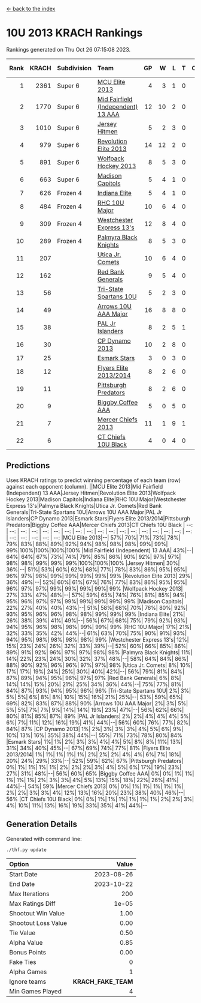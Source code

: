 [<- back to the index](readme.md)
# 10U 2013 KRACH Rankings
Rankings generated on Thu Oct 26 07:15:08 2023.

Rank|KRACH|Subdivision|Team|GP|W|L|T|OTW|OTL|SoS|Exp Wins|Win Diff
---:|---:|:---|:---|---:|---:|---:|---:|---:|---:|---:|---:|---:
1|2361|Super 6|[MCU Elite 2013](https://gamesheetstats.com/seasons/3664/teams/140889/schedule)|4|3|1|0|0|0|762|3.8|-0.0
2|1770|Super 6|[Mid Fairfield (Independent) 13 AAA](https://gamesheetstats.com/seasons/3664/teams/140891/schedule)|12|10|2|0|1|0|427|10.8|-0.0
3|1010|Super 6|[Jersey Hitmen](https://gamesheetstats.com/seasons/3664/teams/140893/schedule)|5|2|3|0|0|1|1527|2.8|-0.0
4|979|Super 6|[Revolution Elite 2013](https://gamesheetstats.com/seasons/3664/teams/140904/schedule)|14|12|2|0|2|0|304|12.8|-0.0
5|891|Super 6|[Wolfpack Hockey 2013](https://gamesheetstats.com/seasons/3664/teams/140894/schedule)|8|5|3|0|0|0|788|5.8|-0.0
6|663|Super 6|[Madison Capitols](https://gamesheetstats.com/seasons/3664/teams/162460/schedule)|5|4|1|0|1|0|230|4.9|0.0
7|626|Frozen 4|[Indiana Elite](https://gamesheetstats.com/seasons/3664/teams/144358/schedule)|5|4|1|0|0|0|234|4.9|0.0
8|484|Frozen 4|[RHC 10U Major](https://gamesheetstats.com/seasons/3664/teams/140895/schedule)|10|6|4|0|1|1|597|6.8|-0.0
9|309|Frozen 4|[Westchester Express 13's](https://gamesheetstats.com/seasons/3664/teams/140899/schedule)|12|8|4|0|0|0|328|8.8|-0.0
10|289|Frozen 4|[Palmyra Black Knights](https://gamesheetstats.com/seasons/3664/teams/140906/schedule)|8|5|3|0|0|1|320|5.8|-0.0
11|207||[Utica Jr. Comets](https://gamesheetstats.com/seasons/3664/teams/140900/schedule)|10|6|4|0|2|0|189|6.8|-0.0
12|162||[Red Bank Generals](https://gamesheetstats.com/seasons/3664/teams/140896/schedule)|9|5|4|0|0|2|288|5.8|-0.0
13|56||[Tri-State Spartans 10U](https://gamesheetstats.com/seasons/3664/teams/144359/schedule)|5|2|3|0|0|1|329|2.9|0.0
14|49||[Arrows 10U AAA Major](https://gamesheetstats.com/seasons/3664/teams/140902/schedule)|16|8|8|0|0|1|134|8.8|-0.0
15|38||[PAL Jr Islanders](https://gamesheetstats.com/seasons/3664/teams/140903/schedule)|8|2|5|1|1|0|474|3.3|-0.0
16|30||[CP Dynamo 2013](https://gamesheetstats.com/seasons/3664/teams/140901/schedule)|10|2|8|0|0|1|575|2.8|-0.0
17|25||[Esmark Stars](https://gamesheetstats.com/seasons/3664/teams/140905/schedule)|3|0|3|0|0|0|736|0.8|-0.0
18|12||[Flyers Elite 2013/2014](https://gamesheetstats.com/seasons/3664/teams/140898/schedule)|8|2|6|0|0|0|102|2.8|-0.0
19|11||[Pittsburgh Predators](https://gamesheetstats.com/seasons/3664/teams/140907/schedule)|8|2|6|0|0|0|287|2.8|-0.0
20|9||[Biggby Coffee AAA](https://gamesheetstats.com/seasons/3664/teams/144357/schedule)|5|0|5|0|0|0|339|0.9|0.0
21|7||[Mercer Chiefs 2013](https://gamesheetstats.com/seasons/3664/teams/140897/schedule)|11|1|9|1|0|0|352|2.3|-0.0
22|6||[CT Chiefs 10U Black](https://gamesheetstats.com/seasons/3664/teams/140892/schedule)|4|0|4|0|0|0|89|0.8|-0.0

## Predictions
Uses KRACH ratings to predict winning percentage of each team (row) against each opponent (column).
||MCU Elite 2013|Mid Fairfield (Independent) 13 AAA|Jersey Hitmen|Revolution Elite 2013|Wolfpack Hockey 2013|Madison Capitols|Indiana Elite|RHC 10U Major|Westchester Express 13's|Palmyra Black Knights|Utica Jr. Comets|Red Bank Generals|Tri-State Spartans 10U|Arrows 10U AAA Major|PAL Jr Islanders|CP Dynamo 2013|Esmark Stars|Flyers Elite 2013/2014|Pittsburgh Predators|Biggby Coffee AAA|Mercer Chiefs 2013|CT Chiefs 10U Black
| --: | --: | --: | --: | --: | --: | --: | --: | --: | --: | --: | --: | --: | --: | --: | --: | --: | --: | --: | --: | --: | --: | --: 
|MCU Elite 2013|--| 57%| 70%| 71%| 73%| 78%| 79%| 83%| 88%| 89%| 92%| 94%| 98%| 98%| 98%| 99%| 99%| 99%|100%|100%|100%|100%
|Mid Fairfield (Independent) 13 AAA| 43%|--| 64%| 64%| 67%| 73%| 74%| 79%| 85%| 86%| 90%| 92%| 97%| 97%| 98%| 98%| 99%| 99%| 99%|100%|100%|100%
|Jersey Hitmen| 30%| 36%|--| 51%| 53%| 60%| 62%| 68%| 77%| 78%| 83%| 86%| 95%| 95%| 96%| 97%| 98%| 99%| 99%| 99%| 99%| 99%
|Revolution Elite 2013| 29%| 36%| 49%|--| 52%| 60%| 61%| 67%| 76%| 77%| 83%| 86%| 95%| 95%| 96%| 97%| 97%| 99%| 99%| 99%| 99%| 99%
|Wolfpack Hockey 2013| 27%| 33%| 47%| 48%|--| 57%| 59%| 65%| 74%| 76%| 81%| 85%| 94%| 95%| 96%| 97%| 97%| 99%| 99%| 99%| 99%| 99%
|Madison Capitols| 22%| 27%| 40%| 40%| 43%|--| 51%| 58%| 68%| 70%| 76%| 80%| 92%| 93%| 95%| 96%| 96%| 98%| 98%| 99%| 99%| 99%
|Indiana Elite| 21%| 26%| 38%| 39%| 41%| 49%|--| 56%| 67%| 68%| 75%| 79%| 92%| 93%| 94%| 95%| 96%| 98%| 98%| 99%| 99%| 99%
|RHC 10U Major| 17%| 21%| 32%| 33%| 35%| 42%| 44%|--| 61%| 63%| 70%| 75%| 90%| 91%| 93%| 94%| 95%| 98%| 98%| 98%| 98%| 99%
|Westchester Express 13's| 12%| 15%| 23%| 24%| 26%| 32%| 33%| 39%|--| 52%| 60%| 66%| 85%| 86%| 89%| 91%| 92%| 96%| 97%| 97%| 98%| 98%
|Palmyra Black Knights| 11%| 14%| 22%| 23%| 24%| 30%| 32%| 37%| 48%|--| 58%| 64%| 84%| 86%| 88%| 90%| 92%| 96%| 96%| 97%| 97%| 98%
|Utica Jr. Comets|  8%| 10%| 17%| 17%| 19%| 24%| 25%| 30%| 40%| 42%|--| 56%| 79%| 81%| 84%| 87%| 89%| 94%| 95%| 96%| 97%| 97%
|Red Bank Generals|  6%|  8%| 14%| 14%| 15%| 20%| 21%| 25%| 34%| 36%| 44%|--| 75%| 77%| 81%| 84%| 87%| 93%| 94%| 95%| 96%| 96%
|Tri-State Spartans 10U|  2%|  3%|  5%|  5%|  6%|  8%|  8%| 10%| 15%| 16%| 21%| 25%|--| 53%| 59%| 65%| 69%| 82%| 83%| 87%| 88%| 90%
|Arrows 10U AAA Major|  2%|  3%|  5%|  5%|  5%|  7%|  7%|  9%| 14%| 14%| 19%| 23%| 47%|--| 56%| 62%| 66%| 80%| 81%| 85%| 87%| 89%
|PAL Jr Islanders|  2%|  2%|  4%|  4%|  4%|  5%|  6%|  7%| 11%| 12%| 16%| 19%| 41%| 44%|--| 56%| 60%| 76%| 77%| 82%| 84%| 87%
|CP Dynamo 2013|  1%|  2%|  3%|  3%|  3%|  4%|  5%|  6%|  9%| 10%| 13%| 16%| 35%| 38%| 44%|--| 55%| 71%| 73%| 78%| 80%| 84%
|Esmark Stars|  1%|  1%|  2%|  3%|  3%|  4%|  4%|  5%|  8%|  8%| 11%| 13%| 31%| 34%| 40%| 45%|--| 67%| 69%| 74%| 77%| 81%
|Flyers Elite 2013/2014|  1%|  1%|  1%|  1%|  1%|  2%|  2%|  2%|  4%|  4%|  6%|  7%| 18%| 20%| 24%| 29%| 33%|--| 52%| 59%| 62%| 67%
|Pittsburgh Predators|  0%|  1%|  1%|  1%|  1%|  2%|  2%|  2%|  3%|  4%|  5%|  6%| 17%| 19%| 23%| 27%| 31%| 48%|--| 56%| 60%| 65%
|Biggby Coffee AAA|  0%|  0%|  1%|  1%|  1%|  1%|  1%|  2%|  3%|  3%|  4%|  5%| 13%| 15%| 18%| 22%| 26%| 41%| 44%|--| 54%| 59%
|Mercer Chiefs 2013|  0%|  0%|  1%|  1%|  1%|  1%|  1%|  2%|  2%|  3%|  3%|  4%| 12%| 13%| 16%| 20%| 23%| 38%| 40%| 46%|--| 56%
|CT Chiefs 10U Black|  0%|  0%|  1%|  1%|  1%|  1%|  1%|  1%|  2%|  2%|  3%|  4%| 10%| 11%| 13%| 16%| 19%| 33%| 35%| 41%| 44%|--

## Generation Details

Generated with command line:
```
./thf.py update
```

| Option | Value |
| :----- | ----: |
| Start Date | 2023-08-26 |
| End Date | 2023-10-22 |
| Max Iterations | 200 |
| Max Ratings Diff | 1e-05 |
| Shootout Win Value | 1.00 |
| Shootout Loss Value | 0.00 |
| Tie Value | 0.50 |
| Alpha Value | 0.85 |
| Bonus Points | 0.00 |
| Fake Ties | 0 |
| Alpha Games | 1 |
| Ignore teams | __KRACH_FAKE_TEAM__ |
| Min Games Played | 4 |

